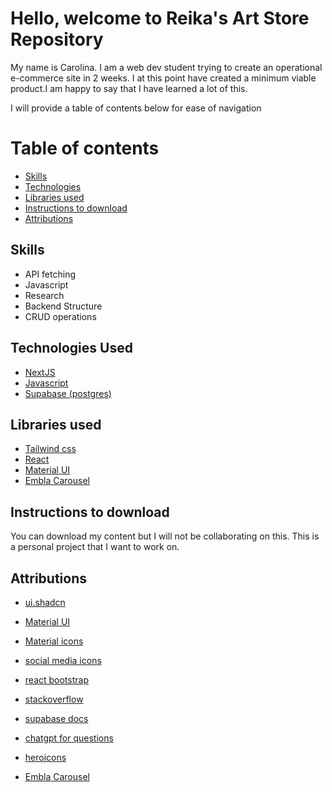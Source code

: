 # Hello, welcome to Reika's Art Store Repository

My name is Carolina. I am a web dev student trying to create an operational e-commerce site in 2 weeks. I at this point have created a minimum viable product.I am happy to say that I have learned a lot of this.

I will provide a table of contents below for ease of navigation

# Table of contents

- [Skills](#skills)
- [Technologies](#technologies-used)
- [Libraries used](#libraries-used)
- [Instructions to download](#instructions-to-download)
- [Attributions](#attributions)

## Skills

- API fetching
- Javascript
- Research
- Backend Structure
- CRUD operations

## Technologies Used

- [NextJS](https://nextjs.org)
- [Javascript](https://nodejs.org/en)
- [Supabase (postgres)](https://supabase.com)

## Libraries used

- [Tailwind css](https://tailwindcss.com)
- [React](https://react.dev)
- [Material UI](https://mui.com/core/)
- [Embla Carousel](https://www.embla-carousel.com)

## Instructions to download

You can download my content but I will not be collaborating on this. This is a personal project that I want to work on.

## Attributions

- [ui.shadcn](https://ui.shadcn.com/docs)
- [Material UI](https://mui.com/core/)
- [Material icons](https://mui.com/material-ui/material-icons/)
- [social media icons](https://nucleoapp.com/social-media-icons)
- [react bootstrap](https://react-bootstrap.netlify.app/docs/components/carousel/)

- [stackoverflow](https://stackoverflow.com/questions/62386582/environment-variables-not-working-next-js-9-4-4)
- [supabase docs](https://supabase.com/docs/reference/javascript/introduction)
- [chatgpt for questions](https://chatgpt.com)
- [heroicons](https://heroicons.com)
- [Embla Carousel](https://www.embla-carousel.com)
